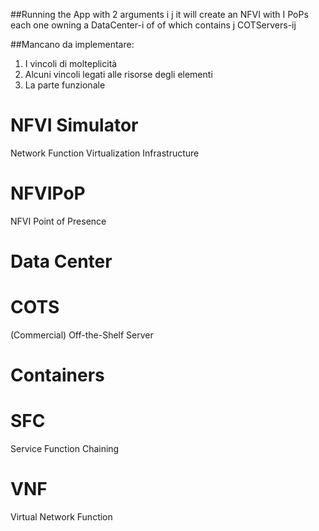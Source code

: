 ##Running the App with 2 arguments i j it will create an NFVI with I PoPs each one owning a DataCenter-i of of which contains j COTServers-ij

##Mancano da implementare: 
1. I vincoli di molteplicità
2. Alcuni vincoli legati alle risorse degli elementi
3. La parte funzionale

# NFVI Simulator
Network Function Virtualization Infrastructure

# NFVIPoP
NFVI Point of Presence

# Data Center

# COTS
(Commercial) Off-the-Shelf Server

# Containers

# SFC
Service Function Chaining

# VNF
Virtual Network Function

